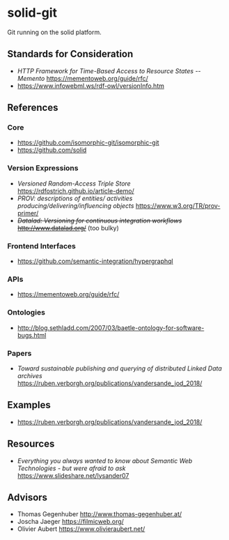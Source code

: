 # solid-git
Git running on the solid platform.

## Standards for Consideration
- *HTTP Framework for Time-Based Access to Resource States -- Memento* https://mementoweb.org/guide/rfc/
- https://www.infowebml.ws/rdf-owl/versionInfo.htm

## References

### Core 
- https://github.com/isomorphic-git/isomorphic-git
- https://github.com/solid

### Version Expressions
- *Versioned Random-Access Triple Store* https://rdfostrich.github.io/article-demo/
- *PROV: descriptions of entities/ activities producing/delivering/influencing objects*  https://www.w3.org/TR/prov-primer/
- ~~*Datalad: Versioning for continuous integration workflows* http://www.datalad.org/~~ (too bulky)
### Frontend Interfaces
- https://github.com/semantic-integration/hypergraphql

### APIs
- https://mementoweb.org/guide/rfc/

### Ontologies
- http://blog.sethladd.com/2007/03/baetle-ontology-for-software-bugs.html

### Papers
- *Toward sustainable publishing and querying of distributed Linked Data archives* <https://ruben.verborgh.org/publications/vandersande_jod_2018/>

## Examples
- https://ruben.verborgh.org/publications/vandersande_jod_2018/

## Resources
- *Everything you always wanted to know about Semantic Web Technologies - but were afraid to ask* <https://www.slideshare.net/lysander07>


## Advisors
- Thomas Gegenhuber <http://www.thomas-gegenhuber.at/>
- Joscha Jaeger <https://filmicweb.org/>
- Olivier Aubert <https://www.olivieraubert.net/>
